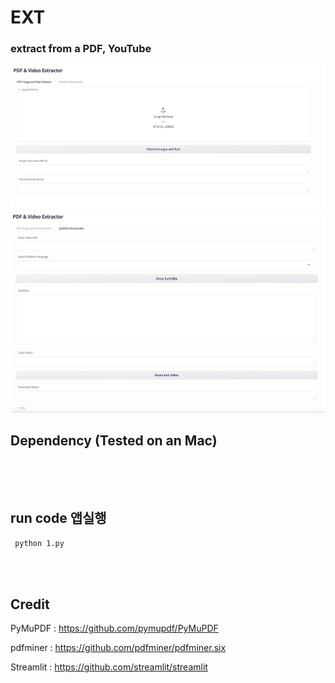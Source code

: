 # EXT

### extract from a PDF, YouTube


![Image](https://github.com/leeseomin/EXT/blob/main/pic/1.png)
![Image](https://github.com/leeseomin/EXT/blob/main/pic/2.png)



## Dependency (Tested on an Mac) 


```pip install gradio pymupdf pdfminer.six yt-dlp pyperclip

```


<br>
<br>


## run code 앱실행  

``` python 1.py```


 <br/>


 <br/>




## Credit

PyMuPDF : https://github.com/pymupdf/PyMuPDF 

pdfminer : https://github.com/pdfminer/pdfminer.six

Streamlit : https://github.com/streamlit/streamlit

 <br/>
 
 <br/>


